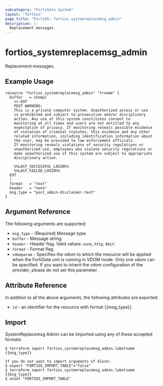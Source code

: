 ```yaml
---
subcategory: "FortiGate System"
layout: "fortios"
page_title: "FortiOS: fortios_systemreplacemsg_admin"
description: |-
  Replacement messages.
---
```


# fortios_systemreplacemsg_admin
Replacement messages.

## Example Usage

```hcl
resource "fortios_systemreplacemsg_admin" "trname" {
  buffer   = chomp(
    <<-EOT
    POST WARNING:
    This is a private computer system. Unauthorized access or use
    is prohibited and subject to prosecution and/or disciplinary
    action. Any use of this system constitutes consent to
    monitoring at all times and users are not entitled to any
    expectation of privacy. If monitoring reveals possible evidence
    of violation of criminal statutes, this evidence and any other
    related information, including identification information about
    the user, may be provided to law enforcement officials.
    If monitoring reveals violations of security regulations or
    unauthorized use, employees who violate security regulations or
    make unauthorized use of this system are subject to appropriate
    disciplinary action.

    %%LAST_SUCCESSFUL_LOGIN%%
    %%LAST_FAILED_LOGIN%%
  EOT
  )
  format   = "text"
  header   = "none"
  msg_type = "post_admin-disclaimer-text"
}
```

## Argument Reference

The following arguments are supported:

* `msg_type` - (Required) Message type.
* `buffer` - Message string.
* `header` - Header flag. Valid values: `none`, `http`, `8bit`.
* `format` - Format flag.
* `vdomparam` - Specifies the vdom to which the resource will be applied when the FortiGate unit is running in VDOM mode. Only one vdom can be specified. If you want to inherit the vdom configuration of the provider, please do not set this parameter.


## Attribute Reference

In addition to all the above arguments, the following attributes are exported:
* `id` - an identifier for the resource with format {{msg_type}}.

## Import

SystemReplacemsg Admin can be imported using any of these accepted formats:
```
$ terraform import fortios_systemreplacemsg_admin.labelname {{msg_type}}

If you do not want to import arguments of block:
$ export "FORTIOS_IMPORT_TABLE"="false"
$ terraform import fortios_systemreplacemsg_admin.labelname {{msg_type}}
$ unset "FORTIOS_IMPORT_TABLE"
```
